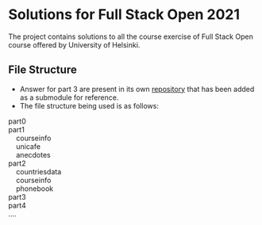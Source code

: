 # Solutions for Full Stack Open 2021

The project contains solutions to all the course exercise of Full Stack Open course offered by University of Helsinki.

## File Structure

- Answer for part 3 are present in its own [repository]('https://github.com/ishaanb5/fullstackopen-part3') that has been added as a submodule for reference.
- The file structure being used is as follows:

part0\
part1\
&nbsp;&nbsp;&nbsp;&nbsp;courseinfo\
&nbsp;&nbsp;&nbsp;&nbsp;unicafe\
&nbsp;&nbsp;&nbsp;&nbsp;anecdotes\
part2\
&nbsp;&nbsp;&nbsp;&nbsp;countriesdata\
&nbsp;&nbsp;&nbsp;&nbsp;courseinfo\
&nbsp;&nbsp;&nbsp;&nbsp;phonebook\
part3\
part4\
....
